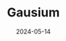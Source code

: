 ---  
layout: startup_page  
title: "Gausium"  
id: "gausium.com"  
permalink: "/gausiumgausium.com05142024/"  
website: "https://gausium.com/"  
funding_round: "Series D"  
funding_amount: "$50M"  
investors: ""  
about: "Gausium develops and provides autonomous cleaning solutions using state-of-the-art robotics technology. Their flagship product, Phantas, has seen significant sales success globally. The company focuses on innovation and strategic partnerships to transform the commercial cleaning landscape."  
markets: "Robotics, Commercial Cleaning, Automation Machinery Manufacturing"  
hq: "Shanghai, Shanghai, China"  
founded_year: "2013"  
linkedin: "https://www.linkedin.com/company/gausium-official?trk=public_post_share-update_actor-image"  
twitter: ""  
instagram: ""  
facebook: ""  
crunchbase: "https://www.crunchbase.com/organization/gaussian-robot"  
pitchbook: ""  

date_display: "14-May-2024"  
date: "2024-05-14"

# SEO Optimization  
meta_title: "Gausium - Series D Funding ($50M)"  
meta_description: "Gausium, Gausium develops and provides autonomous cleaning solutions using state-of-the-art robotics technology. Their flagship product, Phantas, has seen sign..."  
meta_keywords: "Gausium, Robotics, Commercial Cleaning, Automation Machinery Manufacturing, Series D funding"  
canonical_url: "https://startup.projectstartups.com/gausiumgausium.com05142024/"  
---